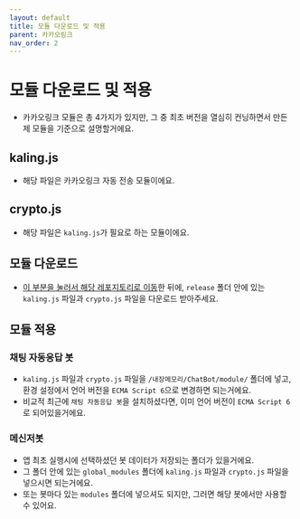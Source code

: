 ```yaml
---
layout: default
title: 모듈 다운로드 및 적용
parent: 카카오링크
nav_order: 2
---
```


# 모듈 다운로드 및 적용

* 카카오링크 모듈은 총 4가지가 있지만, 그 중 최초 버전을 열심히 컨닝하면서 만든 제 모듈을 기준으로 설명할거에요.

## kaling.js
* 해당 파일은 카카오링크 자동 전송 모듈이에요.

## crypto.js
* 해당 파일은 `kaling.js`가 필요로 하는 모듈이에요.

## 모듈 다운로드
* [이 부분을 눌러서 해당 레포지토리로 이동](https://github.com/DarkTornado/KakaoLink.js)한 뒤에, `release` 폴더 안에 있는 `kaling.js` 파일과 `crypto.js` 파일을 다운로드 받아주세요.

## 모듈 적용

### 채팅 자동응답 봇
* `kaling.js` 파일과 `crypto.js` 파일을 `/내장메모리/ChatBot/module/` 폴더에 넣고, 환경 설정에서 언어 버전을 `ECMA Script 6`으로 변경하면 되는거에요.
* 비교적 최근에 `채팅 자동응답 봇`을 설치하셨다면, 이미 언어 버전이 `ECMA Script 6`로 되어있을거에요.

### 메신저봇
* 앱 최초 실행시에 선택하셨던 봇 데이터가 저장되는 폴더가 있을거에요.
* 그 폴더 안에 있는 `global_modules` 폴더에 `kaling.js` 파일과 `crypto.js` 파일을 넣으시면 되는거에요.
* 또는 봇마다 있는 `modules` 폴더에 넣으셔도 되지만, 그러면 해당 봇에서만 사용할 수 있어요.